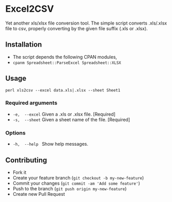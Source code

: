 Excel2CSV
=========

Yet another xls/xlsx file conversion tool.
The simple script converts .xls/.xlsx file to csv, properly converting by the given file suffix (.xls or .xlsx).

## Installation
* The script depends the following CPAN modules,
* `cpanm Spreadsheet::ParseExcel Spreadsheet::XLSX`

## Usage
`perl xls2csv --excel data.xls|.xlsx --sheet Sheet1`

### Required arguments
* `-e,  --excel`     Given a .xls or .xlsx file.       [Required]
* `-s,  --sheet`     Given a sheet name of the file.   [Required]

### Options
* `-h,  --help `     Show help messages.

## Contributing
* Fork it
* Create your feature branch (`git checkout -b my-new-feature`)
* Commit your changes (`git commit -am 'Add some feature'`)
* Push to the branch (`git push origin my-new-feature`)
* Create new Pull Request
